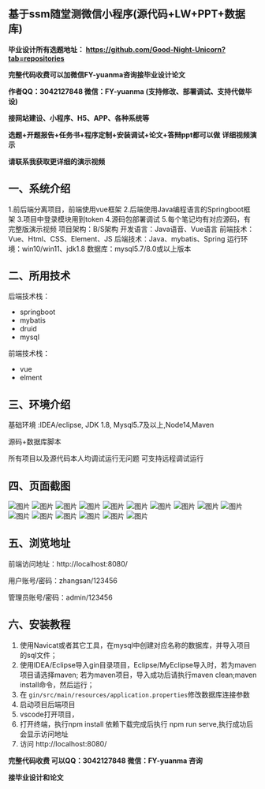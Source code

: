 ## 基于ssm随堂测微信小程序(源代码+LW+PPT+数据库)
**毕业设计所有选题地址： https://github.com/Good-Night-Unicorn?tab=repositories**

**完整代码收费可以加微信FY-yuanma咨询接毕业设计论文**

**作者QQ：3042127848 微信：FY-yuanma (支持修改、部署调试、支持代做毕设)**

**接网站建设、小程序、H5、APP、各种系统等**

**选题+开题报告+任务书+程序定制+安装调试+论文+答辩ppt都可以做**
**详细视频演示**

**请联系我获取更详细的演示视频**

## 一、系统介绍

1.前后端分离项目，前端使用vue框架
2.后端使用Java编程语言的Springboot框架
3.项目中登录模块用到token
4.源码包部署调试
5.每个笔记均有对应源码，有完整版演示视频
项目架构：B/S架构
开发语言：Java语音、Vue语言
前端技术：Vue、Html、CSS、Element、JS
后端技术：Java、mybatis、Spring
运行环境：win10/win11、jdk1.8
数据库：mysql5.7/8.0或以上版本

## 二、所用技术

后端技术栈：

- springboot
- mybatis
- druid
- mysql

前端技术栈：

- vue
- elment



## 三、环境介绍

基础环境 :IDEA/eclipse, JDK 1.8, Mysql5.7及以上,Node14,Maven

源码+数据库脚本

所有项目以及源代码本人均调试运行无问题 可支持远程调试运行

## 四、页面截图
![图片](https://github.com/user-attachments/assets/3a0e2236-a4af-4ef4-a4cb-f8329546242c)
![图片](https://github.com/user-attachments/assets/10a4c014-2f06-4eef-896e-8064b85fa9a0)
![图片](https://github.com/user-attachments/assets/6bc9a84b-fbde-4da7-bcc5-830caf39b16a)
![图片](https://github.com/user-attachments/assets/46e8f8e4-e8fc-4044-82ca-acf8b337b499)
![图片](https://github.com/user-attachments/assets/f0b0d98c-b826-48db-b728-e2aebf5567f2)
![图片](https://github.com/user-attachments/assets/cb4bbe15-fee0-4490-b531-a1df9f1a66d2)
![图片](https://github.com/user-attachments/assets/11b3c4e9-6716-474e-88fe-c640c5a3c82b)
![图片](https://github.com/user-attachments/assets/37a6c166-c2d5-460f-b2d9-fc01835565d6)
![图片](https://github.com/user-attachments/assets/80848cac-f166-4440-9605-52e8f66df49c)
![图片](https://github.com/user-attachments/assets/a3b7d77a-dcfa-4f64-8009-2629d383713b)
![图片](https://github.com/user-attachments/assets/884f657d-736d-44d3-9117-60d444b3d395)
![图片](https://github.com/user-attachments/assets/bf85988a-0168-4f86-bb9e-7554643ee529)
![图片](https://github.com/user-attachments/assets/6438ded2-dbf2-42a5-828c-7b0a13c46d8a)
![图片](https://github.com/user-attachments/assets/74c5482e-a8a3-4cd1-868a-d1938b019314)
![图片](https://github.com/user-attachments/assets/5071df4d-71e7-4fe2-aac0-a1b80373495b)
![图片](https://github.com/user-attachments/assets/14a778fe-2ef0-4bb6-b93e-abc125a693b9)


## 五、浏览地址

前端访问地址：http://localhost:8080/

用户账号/密码：zhangsan/123456

管理员账号/密码：admin/123456  

## 六、安装教程

1. 使用Navicat或者其它工具，在mysql中创建对应名称的数据库，并导入项目的sql文件；
2. 使用IDEA/Eclipse导入gin目录项目，Eclipse/MyEclipse导入时，若为maven项目请选择maven;
   若为maven项目，导入成功后请执行maven clean;maven install命令，然后运行；
3. 在 `gin/src/main/resources/application.properties`修改数据库连接参数
4. 启动项目后端项目 
5. vscode打开项目，
6. 打开终端，执行npm install 依赖下载完成后执行 npm run serve,执行成功后会显示访问地址
7. 访问  http://localhost:8080/

**完整代码收费  可以QQ：3042127848 微信：FY-yuanma 咨询**

**接毕业设计和论文**
